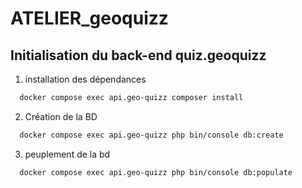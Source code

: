 # ATELIER_geoquizz

## Initialisation du back-end quiz.geoquizz 

1) installation des dépendances 
```bash
  docker compose exec api.geo-quizz composer install
```

2) Création de la BD
```bash
  docker compose exec api.geo-quizz php bin/console db:create
``` 

3) peuplement de la bd
```bash 
  docker compose exec api.geo-quizz php bin/console db:populate
```

